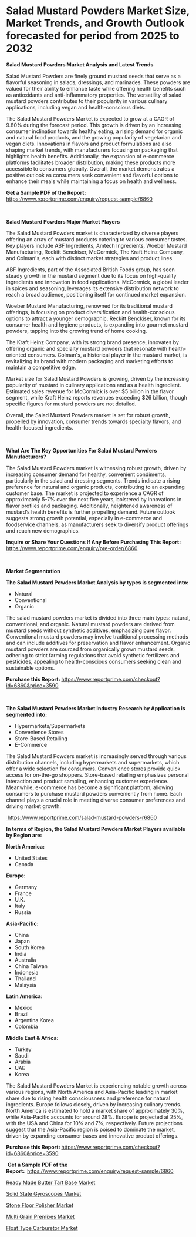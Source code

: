 <p><h1>Salad Mustard Powders Market Size, Market Trends, and Growth Outlook forecasted for period from 2025 to 2032</h1></p><p><strong>Salad Mustard Powders Market Analysis and Latest Trends</strong></p>
<p><p>Salad Mustard Powders are finely ground mustard seeds that serve as a flavorful seasoning in salads, dressings, and marinades. These powders are valued for their ability to enhance taste while offering health benefits such as antioxidants and anti-inflammatory properties. The versatility of salad mustard powders contributes to their popularity in various culinary applications, including vegan and health-conscious diets.</p><p>The Salad Mustard Powders Market is expected to grow at a CAGR of 9.80% during the forecast period. This growth is driven by an increasing consumer inclination towards healthy eating, a rising demand for organic and natural food products, and the growing popularity of vegetarian and vegan diets. Innovations in flavors and product formulations are also shaping market trends, with manufacturers focusing on packaging that highlights health benefits. Additionally, the expansion of e-commerce platforms facilitates broader distribution, making these products more accessible to consumers globally. Overall, the market demonstrates a positive outlook as consumers seek convenient and flavorful options to enhance their meals while maintaining a focus on health and wellness.</p></p>
<p><strong>Get a Sample PDF of the Report:&nbsp;</strong> <a href="https://www.reportprime.com/enquiry/request-sample/6860?utm_campaign=2660&utm_medium=2&utm_source=Github&utm_content=ia&utm_term=19032025&utm_id=salad-mustard-powders">https://www.reportprime.com/enquiry/request-sample/6860</a></p>
<p>&nbsp;</p>
<p><strong>Salad Mustard Powders Major Market Players</strong></p>
<p><p>The Salad Mustard Powders market is characterized by diverse players offering an array of mustard products catering to various consumer tastes. Key players include ABF Ingredients, Amtech Ingredients, Woeber Mustard Manufacturing, Reckitt Benckiser, McCormick, The Kraft Heinz Company, and Colman's, each with distinct market strategies and product lines. </p><p>ABF Ingredients, part of the Associated British Foods group, has seen steady growth in the mustard segment due to its focus on high-quality ingredients and innovation in food applications. McCormick, a global leader in spices and seasoning, leverages its extensive distribution network to reach a broad audience, positioning itself for continued market expansion.</p><p>Woeber Mustard Manufacturing, renowned for its traditional mustard offerings, is focusing on product diversification and health-conscious options to attract a younger demographic. Reckitt Benckiser, known for its consumer health and hygiene products, is expanding into gourmet mustard powders, tapping into the growing trend of home cooking. </p><p>The Kraft Heinz Company, with its strong brand presence, innovates by offering organic and specialty mustard powders that resonate with health-oriented consumers. Colman's, a historical player in the mustard market, is revitalizing its brand with modern packaging and marketing efforts to maintain a competitive edge.</p><p>Market size for Salad Mustard Powders is growing, driven by the increasing popularity of mustard in culinary applications and as a health ingredient. Estimated sales revenue for McCormick is over $5 billion in the flavor segment, while Kraft Heinz reports revenues exceeding $26 billion, though specific figures for mustard powders are not detailed.</p><p>Overall, the Salad Mustard Powders market is set for robust growth, propelled by innovation, consumer trends towards specialty flavors, and health-focused ingredients.</p></p>
<p>&nbsp;</p>
<p><strong>What Are The Key Opportunities For Salad Mustard Powders Manufacturers?</strong></p>
<p><p>The Salad Mustard Powders market is witnessing robust growth, driven by increasing consumer demand for healthy, convenient condiments, particularly in the salad and dressing segments. Trends indicate a rising preference for natural and organic products, contributing to an expanding customer base. The market is projected to experience a CAGR of approximately 5-7% over the next five years, bolstered by innovations in flavor profiles and packaging. Additionally, heightened awareness of mustard’s health benefits is further propelling demand. Future outlook suggests strong growth potential, especially in e-commerce and foodservice channels, as manufacturers seek to diversify product offerings and reach new demographics.</p></p>
<p><strong>Inquire or Share Your Questions If Any Before Purchasing This Report:</strong> <a href="https://www.reportprime.com/enquiry/pre-order/6860?utm_campaign=2660&utm_medium=2&utm_source=Github&utm_content=ia&utm_term=19032025&utm_id=salad-mustard-powders">https://www.reportprime.com/enquiry/pre-order/6860</a></p>
<p>&nbsp;</p>
<p><strong>Market Segmentation</strong></p>
<p><strong>The Salad Mustard Powders Market Analysis by types is segmented into:</strong></p>
<p><ul><li>Natural</li><li>Conventional</li><li>Organic</li></ul></p>
<p><p>The salad mustard powders market is divided into three main types: natural, conventional, and organic. Natural mustard powders are derived from mustard seeds without synthetic additives, emphasizing pure flavor. Conventional mustard powders may involve traditional processing methods and can include additives for preservation and flavor enhancement. Organic mustard powders are sourced from organically grown mustard seeds, adhering to strict farming regulations that avoid synthetic fertilizers and pesticides, appealing to health-conscious consumers seeking clean and sustainable options.</p></p>
<p><strong>Purchase this Report:&nbsp;</strong><a href="https://www.reportprime.com/checkout?id=6860&price=3590&utm_campaign=2660&utm_medium=2&utm_source=Github&utm_content=ia&utm_term=19032025&utm_id=salad-mustard-powders">https://www.reportprime.com/checkout?id=6860&price=3590</a></p>
<p>&nbsp;</p>
<p><strong>The Salad Mustard Powders Market Industry Research by Application is segmented into:</strong></p>
<p><ul><li>Hypermarkets/Supermarkets</li><li>Convenience Stores</li><li>Store-Based Retailing</li><li>E-Commerce</li></ul></p>
<p><p>The Salad Mustard Powders market is increasingly served through various distribution channels, including hypermarkets and supermarkets, which offer a wide selection for consumers. Convenience stores provide quick access for on-the-go shoppers. Store-based retailing emphasizes personal interaction and product sampling, enhancing customer experience. Meanwhile, e-commerce has become a significant platform, allowing consumers to purchase mustard powders conveniently from home. Each channel plays a crucial role in meeting diverse consumer preferences and driving market growth.</p></p>
<p><a href="https://www.reportprime.com/salad-mustard-powders-r6860?utm_campaign=2660&utm_medium=2&utm_source=Github&utm_content=ia&utm_term=19032025&utm_id=salad-mustard-powders">&nbsp;https://www.reportprime.com/salad-mustard-powders-r6860</a></p>
<p><strong>In terms of Region, the Salad Mustard Powders Market Players available by Region are:</strong></p>
<p>
    <p> <strong> North America: </strong>
        <ul>
            <li>United States</li>
            <li>Canada</li>
        </ul>
        </p> 
    <p> <strong> Europe: </strong>
        <ul>
            <li>Germany</li>
            <li>France</li>
            <li>U.K.</li>
            <li>Italy</li>
            <li>Russia</li>
        </ul>
        </p> 
    <p> <strong> Asia-Pacific: </strong>
        <ul>
            <li>China</li>
            <li>Japan</li>
            <li>South Korea</li>
            <li>India</li>
            <li>Australia</li>
            <li>China Taiwan</li>
            <li>Indonesia</li>
            <li>Thailand</li>
            <li>Malaysia</li>
        </ul>
        </p> 
    <p> <strong> Latin America: </strong>
        <ul>
            <li>Mexico</li>
            <li>Brazil</li>
            <li>Argentina Korea</li>
            <li>Colombia</li>
        </ul>
        </p> 
    <p> <strong> Middle East & Africa: </strong>
        <ul>
            <li>Turkey</li>
            <li>Saudi</li>
            <li>Arabia</li>
            <li>UAE</li>
            <li>Korea</li>
        </ul>
    </p>
    </p>
<p><p>The Salad Mustard Powders Market is experiencing notable growth across various regions, with North America and Asia-Pacific leading in market share due to rising health consciousness and preference for natural ingredients. Europe follows closely, driven by increasing culinary trends. North America is estimated to hold a market share of approximately 30%, while Asia-Pacific accounts for around 28%. Europe is projected at 25%, with the USA and China for 10% and 7%, respectively. Future projections suggest that the Asia-Pacific region is poised to dominate the market, driven by expanding consumer bases and innovative product offerings.</p></p>
<p><strong>Purchase this Report: </strong><a href="https://www.reportprime.com/checkout?id=6860&price=3590&utm_campaign=2660&utm_medium=2&utm_source=Github&utm_content=ia&utm_term=19032025&utm_id=salad-mustard-powders">https://www.reportprime.com/checkout?id=6860&price=3590</a></p>
<p>&nbsp;<strong>Get a Sample PDF of the Report:&nbsp;&nbsp;</strong><a href="https://www.reportprime.com/enquiry/request-sample/6860?utm_campaign=2660&utm_medium=2&utm_source=Github&utm_content=ia&utm_term=19032025&utm_id=salad-mustard-powders">https://www.reportprime.com/enquiry/request-sample/6860</a></p>
<p><strong></strong></p>
<p><p><a href="https://github.com/lanuskarnajc/Market-Research-Report-List-1/blob/main/ready-made-butter-tart-base-market.md?utm_campaign=2660&utm_medium=2&utm_source=Github&utm_content=ia&utm_term=19032025&utm_id=salad-mustard-powders">Ready Made Butter Tart Base Market</a></p><p><a href="https://www.linkedin.com/pulse/solid-state-gyroscopes-market-forecasts-trends-impact-ujyaf?utm_campaign=2660&utm_medium=2&utm_source=Github&utm_content=ia&utm_term=19032025&utm_id=salad-mustard-powders">Solid State Gyroscopes Market</a></p><p><a href="https://www.linkedin.com/pulse/comprehensive-overview-stone-floor-polisher-market-2025-2032-8jv8f?utm_campaign=2660&utm_medium=2&utm_source=Github&utm_content=ia&utm_term=19032025&utm_id=salad-mustard-powders">Stone Floor Polisher Market</a></p><p><a href="https://github.com/popoialraih3/Market-Research-Report-List-1/blob/main/multi-grain-premixes-market.md?utm_campaign=2660&utm_medium=2&utm_source=Github&utm_content=ia&utm_term=19032025&utm_id=salad-mustard-powders">Multi Grain Premixes Market</a></p><p><a href="https://www.linkedin.com/pulse/float-type-carburetor-market-revolution-driving-factors-pkxpf?utm_campaign=2660&utm_medium=2&utm_source=Github&utm_content=ia&utm_term=19032025&utm_id=salad-mustard-powders">Float Type Carburetor Market</a></p></p>